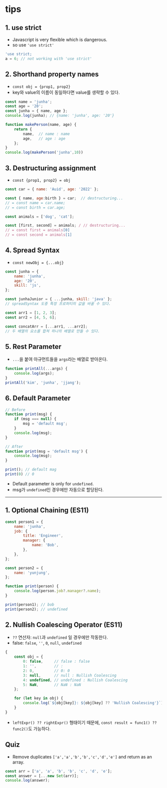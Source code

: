 # tips

## 1. use strict

-   Javascript is very flexible which is dangerous.
-   so use `'use strict'`

```js
'use strict;
a = 6; // not working with 'use strict'
```

## 2. Shorthand property names

- `const obj = {prop1, prop2}`
-   key와 value의 이름이 동일하다면 value를 생략할 수 있다.

```js
const name = 'junha';
const age = '20';
const junha = { name, age };
console.log(junha); // {name: 'junha', age: '20'}

function makePerson(name, age) {
    return {    
        name,  // name : name
        age,   // age : age
    };
}
console.log(makePerson('junha',10))
```

## 3. Destructuring assignment

- `const {prop1, prop2} = obj`

```js
const car = { name: 'Auid', age: '2022' };

const { name, age:birth } = car;  // destructuring...
// = const name = car.name;
// = const birth = car.age;
```

```js
const animals = ['dog', 'cat'];

const [first, second] = animals; / // destructuring...
// = const first = animals[0]
// = const second = animals[1]
```

## 4. Spread Syntax

- `const newObj = {...obj}`

```js
const junha = {
    name: 'junha',
    age: '20',
    skill: 'js',
};

const junhaJunior = { ...junha, skill: 'java' }; 
// spreadSyntax 도중 특정 프로퍼티의 값을 바꿀 수 있다.
```

```js
const arr1 = [1, 2, 3];
const arr2 = [4, 5, 6];

const concatArr = [...arr1, ...arr2];
// 두 배열의 요소를 합쳐 하나의 배열로 만들 수 있다.

```

## 5. Rest Parameter

-  `...`을 붙여 아규먼트들을 `args`라는 배열로 받아온다.

```js
function printAll(...args) {
    console.log(args);
}
printAll('kim', 'junha', 'jjang');
```

## 6. Default Parameter

```js
// Before
function print(msg) {
    if (msg === null) {
        msg = 'default msg';
    }
    console.log(msg);
}

// After
function print(msg = 'default msg') {
    console.log(msg);
}

print(); // default mag
print(0) // 0
```

-   Default parameter is only for `undefined`.
-   msg가 `undefined`인 경우에만 자동으로 할당된다.

---

## 1. Optional Chaining (ES11)

```js
const person1 = {
    name: 'junha',
    job: {
        title: 'Engineer',
        manager: {
            name: 'Bob',
        },
    },
};

const person2 = {
    name: 'yunjung',
};

function print(person) {
    console.log(person.job?.manager?.name);
}

print(person1); // bob
print(person2); // undefined
```

## 2. Nullish Coalescing Operator (ES11)

-   `??` 연산자: `null`과 `undefined` 일 경우에만 작동한다.
-   false: `false`, `''`, `0`, `null`, `undefined`

```js
{
    const obj = {
        0: false,     // false : false
        1: '',        // : 
        2: 0,         // 0: 0
        3: null,      // null : Nullish Coalescing
        4: undefined, // undefined : Nullish Coalescing
        5: NaN,       // NaN : NaN
    };

    for (let key in obj) {
        console.log(`${obj[key]}: ${obj[key] ?? 'Nullish Coalescing'}`);
    }
}
```

-   `leftExpr() ?? rightExpr()` 형태이기 때문에, `const result = func1() ?? func2()`도 가능하다.

## Quiz

-   Remove duplicates `['a','a','b','b','c','d','e']` and return as an array.

```js
const arr = ['a', 'a', 'b', 'b', 'c', 'd', 'e'];
const answer = [...new Set(arr)];
console.log(answer);
```